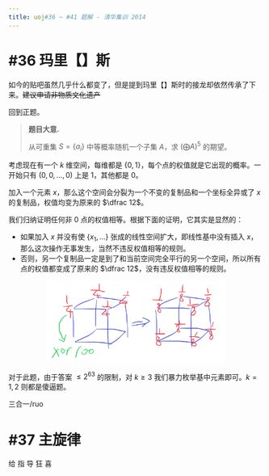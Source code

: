 ```yaml
---
title: uoj#36 ~ #41 题解 - 清华集训 2014
---
```


# #36 玛里【】斯

如今的贴吧虽然几乎什么都变了，但是提到玛里【】斯时的接龙却依然传承了下来。~~建议申请非物质文化遗产~~

回到正题。

> **题目大意.**
>
> 从可重集 $S=\{a_i\}$ 中等概率随机一个子集 $A$，求 $\left(\bigoplus A\right)^5$ 的期望。

考虑现在有一个 $k$ 维空间，每维都是 $\{0,1\}$，每个点的权值就是它出现的概率。一开始只有 $(0,0,...,0)$ 上是 $1$，其他都是 $0$。

加入一个元素 $x$，那么这个空间会分裂为一个不变的复制品和一个坐标全异或了 $x$ 的复制品，权值均变为原来的 $\dfrac 12$。

我们归纳证明任何非 $0$ 点的权值相等。根据下面的证明，它其实是显然的：

- 如果加入 $x$ 并没有使 $\{x_1,...\}$ 张成的线性空间扩大，即线性基中没有插入 $x$，那么这次操作无事发生，当然不违反权值相等的规则。
- 否则，另一个复制品一定是到了和当前空间完全平行的另一个空间，所以所有点的权值都变成了原来的 $\dfrac 12$，没有违反权值相等的规则。

<div style="width:70%;margin:auto"><img src="/images/uoj-36.png" alt=""></div>

对于此题，由于答案 $\le 2^{63}$ 的限制，对 $k\ge 3$ 我们暴力枚举基中元素即可。$k=1,2$ 则都是傻逼题。

三合一/ruo

# #37 主旋律

给 指 导 狂 喜